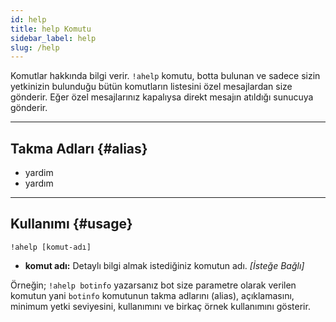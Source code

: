 ```yaml
---
id: help
title: help Komutu
sidebar_label: help
slug: /help
---
```

Komutlar hakkında bilgi verir. `!ahelp` komutu, botta bulunan ve sadece sizin yetkinizin bulunduğu bütün komutların 
listesini özel mesajlardan size gönderir. Eğer özel mesajlarınız kapalıysa direkt mesajın atıldığı sunucuya gönderir.

---

## Takma Adları {#alias}

- yardim
- yardım

---

## Kullanımı {#usage}
`!ahelp [komut-adı]`

- **komut adı:** Detaylı bilgi almak istediğiniz komutun adı. *[İsteğe Bağlı]*

Örneğin; `!ahelp botinfo` yazarsanız bot size parametre olarak verilen komutun yani `botinfo` komutunun takma adlarını 
(alias), açıklamasını, minimum yetki seviyesini, kullanımını ve birkaç örnek kullanımını gösterir.
